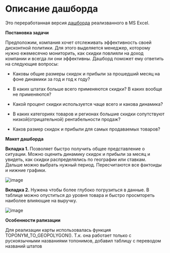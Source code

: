 # Описание дашборда

Это переработанная версия [дашборда](https://github.com/PavelNikishin/DE-101/tree/main/Module1/excel-dashboard-superstore) реализванного в MS Excel. 

**Постановка задачи**

Предположим, компания хочет отслеживать эффективность своей дисконтной политики. Для этого выделяется менеджер, которому нужно ежемесячно мониторить, как скидки повлияли на доход компании и всегда ли они эффективны. Дашборд поможет ему ответить на следующие вопросы:

- Каковы общие размеры скидок и прибыли за прошедший месяц на фоне динамики за год и год к году?

- В каких штатах больше всего применяются скидки? В каких вообще не применяются?

- Какой процент скидки используется чаще всего и какова динамика?

- В каких категориях товаров и регионах большие скидки сопутствуют низкой(отрицательной) рентабельности продаж?

- Каков размер скидок и прибыли для самых продаваемых товаров?

**Макет дашборда**

**Вкладка 1.** Позволяет быстро получить общее представление о ситуации. Можно оценить динамику скидок и прибыли за месяц и увидеть, как скидки распределялись по географии или ставкам. Дальше можно выбрать нужный период. Пересчитаются все фактоиды и нижние графики.

![image](https://i.ibb.co/bQXx6j7/dash1.png)

**Вкладка 2.** Нужена чтобы более глубоко погрузиться в данные. В таблице можно опуститься до уровня товара и быстро просмтореть наиболее влияющие на выручку.

![image](https://i.ibb.co/dgyg78t/dash2.png)

**Особенности рализации**

Для реализации карты использовалась функция TOPONYM_TO_GEOPOLYGON(). Т.к. она работает только с рускоязычными названиями топонимов, добавил таблицу с переводом названий штатов